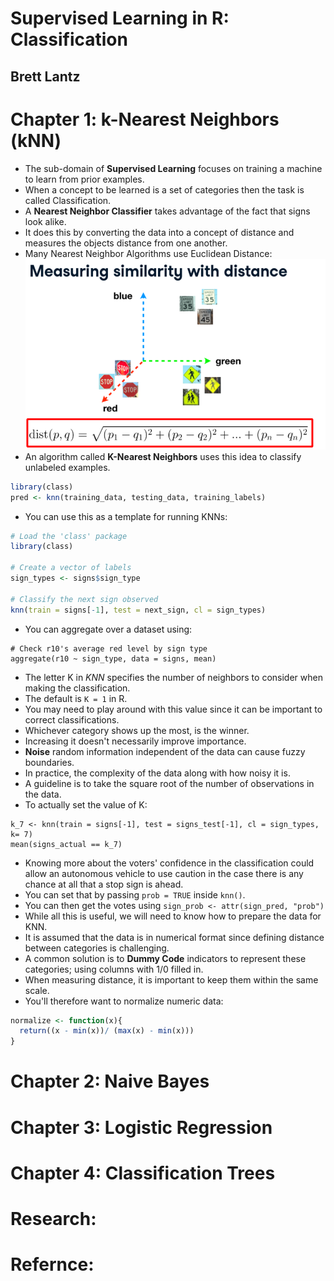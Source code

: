 # Supervised Learning in R: Classification
## Brett Lantz

# Chapter 1: k-Nearest Neighbors (kNN)
- The sub-domain of **Supervised Learning** focuses on training a machine to learn from prior examples.
- When a concept to be learned is a set of categories then the task is called Classification.
- A **Nearest Neighbor Classifier** takes advantage of the fact that signs look alike.
- It does this by converting the data into a concept of distance and measures the objects distance from one another.
- Many Nearest Neighbor Algorithms use Euclidean Distance:
![Euclidean Distance Formula](images/euclidean-distance.png)
- An algorithm called **K-Nearest Neighbors** uses this idea to classify unlabeled examples.
```r
library(class)
pred <- knn(training_data, testing_data, training_labels)
```
- You can use this as a template for running KNNs:
```r
# Load the 'class' package
library(class)

# Create a vector of labels
sign_types <- signs$sign_type

# Classify the next sign observed
knn(train = signs[-1], test = next_sign, cl = sign_types)
```
- You can aggregate over a dataset using:
```
# Check r10's average red level by sign type
aggregate(r10 ~ sign_type, data = signs, mean)
```
- The letter K in *KNN* specifies the number of neighbors to consider when making the classification.
- The default is `K = 1` in R.
- You may need to play around with this value since it can be important to correct classifications.
- Whichever category shows up the most, is the winner.
- Increasing it doesn't necessarily improve importance.
- **Noise** random information independent of the data can cause fuzzy boundaries.
- In practice, the complexity of the data along with how noisy it is.
- A guideline is to take the square root of the number of observations in the data.
- To actually set the value of K:
```
k_7 <- knn(train = signs[-1], test = signs_test[-1], cl = sign_types, k= 7)
mean(signs_actual == k_7)
```
- Knowing more about the voters' confidence in the classification could allow an autonomous vehicle to use caution in the case there is any chance at all that a stop sign is ahead.
- You can set that by passing `prob = TRUE` inside `knn()`.
- You can then get the votes using `sign_prob <- attr(sign_pred, "prob")`
- While all this is useful, we will need to know how to prepare the data for KNN.
- It is assumed that the data is in numerical format since defining distance between categories is challenging.
- A common solution is to **Dummy Code** indicators to represent these categories; using columns with 1/0 filled in.
- When measuring distance, it is important to keep them within the same scale.
- You'll therefore want to normalize numeric data:
```r
normalize <- function(x){
  return((x - min(x))/ (max(x) - min(x)))
}
```


# Chapter 2: Naive Bayes

# Chapter 3: Logistic Regression

# Chapter 4: Classification Trees

# Research:

# Refernce:
